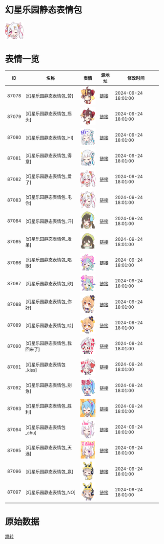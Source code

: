 # 幻星乐园静态表情包

<img src="./cover.png" height="60" alt="cover" />

# 表情一览

|ID|名称|表情|源地址|修改时间|
|----|----|----|----|----|
|87078|[幻星乐园静态表情包_赞]|<img src="./pic/087078_%5B幻星乐园静态表情包_赞%5D.png" height="60" alt="赞"/>|[链接](https://i0.hdslb.com/bfs/garb/6b7086c27f1823c94ff9991a0380bdc00be6034f.png)|2024-09-24 18:01:00|
|87079|[幻星乐园静态表情包_摇头]|<img src="./pic/087079_%5B幻星乐园静态表情包_摇头%5D.png" height="60" alt="摇头"/>|[链接](https://i0.hdslb.com/bfs/garb/faf37b02ed5cb7291eff097f67646e1383c7ae71.png)|2024-09-24 18:01:00|
|87080|[幻星乐园静态表情包_HI]|<img src="./pic/087080_%5B幻星乐园静态表情包_HI%5D.png" height="60" alt="HI"/>|[链接](https://i0.hdslb.com/bfs/garb/11dbcb1b0e34a08f9906e7a6311e2217fcf619b6.png)|2024-09-24 18:01:00|
|87081|[幻星乐园静态表情包_得意]|<img src="./pic/087081_%5B幻星乐园静态表情包_得意%5D.png" height="60" alt="得意"/>|[链接](https://i0.hdslb.com/bfs/garb/1c2d4d8d94a57461685912e7404966c7854225e7.png)|2024-09-24 18:01:00|
|87082|[幻星乐园静态表情包_爱了]|<img src="./pic/087082_%5B幻星乐园静态表情包_爱了%5D.png" height="60" alt="爱了"/>|[链接](https://i0.hdslb.com/bfs/garb/5a60c3631ffdf20075fbe4b1fc22affad83012dd.png)|2024-09-24 18:01:00|
|87083|[幻星乐园静态表情包_电你]|<img src="./pic/087083_%5B幻星乐园静态表情包_电你%5D.png" height="60" alt="电你"/>|[链接](https://i0.hdslb.com/bfs/garb/dbce492b2d97e215b91bbde811ced60f64627324.png)|2024-09-24 18:01:00|
|87084|[幻星乐园静态表情包_汗]|<img src="./pic/087084_%5B幻星乐园静态表情包_汗%5D.png" height="60" alt="汗"/>|[链接](https://i0.hdslb.com/bfs/garb/618cc9af26653cff0560ec4f530a5fae12c2e789.png)|2024-09-24 18:01:00|
|87085|[幻星乐园静态表情包_发呆]|<img src="./pic/087085_%5B幻星乐园静态表情包_发呆%5D.png" height="60" alt="发呆"/>|[链接](https://i0.hdslb.com/bfs/garb/9d8a27b6dc2ff2a3cd26d35ecb4b5ba856e510f0.png)|2024-09-24 18:01:00|
|87086|[幻星乐园静态表情包_唱歌]|<img src="./pic/087086_%5B幻星乐园静态表情包_唱歌%5D.png" height="60" alt="唱歌"/>|[链接](https://i0.hdslb.com/bfs/garb/88562b242eb016837252b4975729c856b27bcf7f.png)|2024-09-24 18:01:00|
|87087|[幻星乐园静态表情包_欧]|<img src="./pic/087087_%5B幻星乐园静态表情包_欧%5D.png" height="60" alt="欧"/>|[链接](https://i0.hdslb.com/bfs/garb/bc6a1ba6ab521135f7fd4418d54ead6748167615.png)|2024-09-24 18:01:00|
|87088|[幻星乐园静态表情包_你好]|<img src="./pic/087088_%5B幻星乐园静态表情包_你好%5D.png" height="60" alt="你好"/>|[链接](https://i0.hdslb.com/bfs/garb/c17426fe9130280baa58a4cd39ea831966c9461e.png)|2024-09-24 18:01:00|
|87089|[幻星乐园静态表情包_哇]|<img src="./pic/087089_%5B幻星乐园静态表情包_哇%5D.png" height="60" alt="哇"/>|[链接](https://i0.hdslb.com/bfs/garb/1afeb4e7d47ab4fe2b3b3fe53228a2c4cc03495f.png)|2024-09-24 18:01:00|
|87090|[幻星乐园静态表情包_我回来了]|<img src="./pic/087090_%5B幻星乐园静态表情包_我回来了%5D.png" height="60" alt="我回来了"/>|[链接](https://i0.hdslb.com/bfs/garb/758cbdfc078b93268098f8fc2685dbce229add64.png)|2024-09-24 18:01:00|
|87091|[幻星乐园静态表情包_kiss]|<img src="./pic/087091_%5B幻星乐园静态表情包_kiss%5D.png" height="60" alt="kiss"/>|[链接](https://i0.hdslb.com/bfs/garb/fd6a7e87ff825ce25eb0ca89bbbf3f15d5738539.png)|2024-09-24 18:01:00|
|87092|[幻星乐园静态表情包_别急]|<img src="./pic/087092_%5B幻星乐园静态表情包_别急%5D.png" height="60" alt="别急"/>|[链接](https://i0.hdslb.com/bfs/garb/204c1320fde64f7f7972deb2e5efb38bac07070e.png)|2024-09-24 18:01:00|
|87093|[幻星乐园静态表情包_胜利]|<img src="./pic/087093_%5B幻星乐园静态表情包_胜利%5D.png" height="60" alt="胜利"/>|[链接](https://i0.hdslb.com/bfs/garb/a2e0969b0a824250bffd8e0ba2d8facc603d35a1.png)|2024-09-24 18:01:00|
|87094|[幻星乐园静态表情包_chu]|<img src="./pic/087094_%5B幻星乐园静态表情包_chu%5D.png" height="60" alt="chu"/>|[链接](https://i0.hdslb.com/bfs/garb/5de66d654f6cc99be04ea65747b8ca823b2758d6.png)|2024-09-24 18:01:00|
|87095|[幻星乐园静态表情包_天选]|<img src="./pic/087095_%5B幻星乐园静态表情包_天选%5D.png" height="60" alt="天选"/>|[链接](https://i0.hdslb.com/bfs/garb/bcd772b0cf968cd2b17abcbc1cccb8499de2cc22.png)|2024-09-24 18:01:00|
|87096|[幻星乐园静态表情包_赢]|<img src="./pic/087096_%5B幻星乐园静态表情包_赢%5D.png" height="60" alt="赢"/>|[链接](https://i0.hdslb.com/bfs/garb/2d07f95121f520b77e7cad68eff1029c3669d2c2.png)|2024-09-24 18:01:00|
|87097|[幻星乐园静态表情包_NO]|<img src="./pic/087097_%5B幻星乐园静态表情包_NO%5D.png" height="60" alt="NO"/>|[链接](https://i0.hdslb.com/bfs/garb/b6a8fce0a58d682a908c8e5ca3b8cdc22d47f6f4.png)|2024-09-24 18:01:00|

# 原始数据

[跳转](./raw.json)

